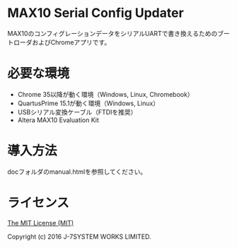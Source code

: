 MAX10 Serial Config Updater
===========================

MAX10のコンフィグレーションデータをシリアルUARTで書き換えるためのブートローダおよびChromeアプリです。


必要な環境
==========

- Chrome 35以降が動く環境（Windows, Linux, Chromebook）
- QuartusPrime 15.1が動く環境（Windows, Linux）
- USBシリアル変換ケーブル（FTDIを推奨）
- Altera MAX10 Evaluation Kit


導入方法
========

docフォルダのmanual.htmlを参照してください。


ライセンス
==========

[The MIT License (MIT)](https://opensource.org/licenses/MIT)

Copyright (c) 2016 J-7SYSTEM WORKS LIMITED.
